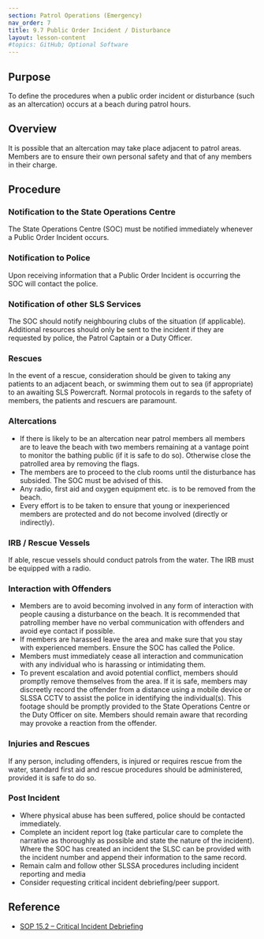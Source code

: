 ```yaml
---
section: Patrol Operations (Emergency)
nav_order: 7
title: 9.7 Public Order Incident / Disturbance
layout: lesson-content
#topics: GitHub; Optional Software
---
```


## Purpose

To define the procedures when a public order incident or disturbance (such as an altercation) occurs at a beach during patrol hours.

## Overview

It is possible that an altercation may take place adjacent to patrol areas. Members are to ensure their own personal safety and that of any members in their charge.

## Procedure

### Notification to the State Operations Centre

The State Operations Centre (SOC) must be notified immediately whenever a Public Order Incident occurs.

### Notification to Police

Upon receiving information that a Public Order Incident is occurring the SOC will contact the police.

### Notification of other SLS Services

The SOC should notify neighbouring clubs of the situation (if applicable). Additional resources should only be sent to the incident if they are requested by police, the Patrol Captain or a Duty Officer.

### Rescues

In the event of a rescue, consideration should be given to taking any patients to an adjacent beach, or swimming them out to sea (if appropriate) to an awaiting SLS Powercraft. Normal protocols in regards to the safety of members, the patients and rescuers are paramount.

### Altercations

- If there is likely to be an altercation near patrol members all members are to leave the beach with two members remaining at a vantage point to monitor the bathing public (if it is safe to do so). Otherwise close the patrolled area by removing the flags.
- The members are to proceed to the club rooms until the disturbance has subsided. The SOC must be advised of this.
- Any radio, first aid and oxygen equipment etc. is to be removed from the beach.
- Every effort is to be taken to ensure that young or inexperienced members are protected and do not become involved (directly or indirectly).

### IRB / Rescue Vessels

If able, rescue vessels should conduct patrols from the water. The IRB must be equipped with a radio.

### Interaction with Offenders

- Members are to avoid becoming involved in any form of interaction with people causing a disturbance on the beach. It is recommended that patrolling member have no verbal communication with offenders and avoid eye contact if possible.
- If members are harassed leave the area and make sure that you stay with experienced members. Ensure the SOC has called the Police.
- Members must immediately cease all interaction and communication with any individual who is harassing or intimidating them.
- To prevent escalation and avoid potential conflict, members should promptly remove themselves from the area. If it is safe, members may discreetly record the offender from a distance using a mobile device or SLSSA CCTV to assist the police in identifying the individual(s). This footage should be promptly provided to the State Operations Centre or the Duty Officer on site. Members should remain aware that recording may provoke a reaction from the offender.

### Injuries and Rescues

If any person, including offenders, is injured or requires rescue from the water, standard first aid and rescue procedures should be administered, provided it is safe to do so.

### Post Incident

- Where physical abuse has been suffered, police should be contacted immediately.
- Complete an incident report log (take particular care to complete the narrative as thoroughly as possible and state the nature of the incident). Where the SOC has created an incident the SLSC can be provided with the incident number and append their information to the same record.
- Remain calm and follow other SLSSA procedures including incident reporting and media
- Consider requesting critical incident debriefing/peer support.

## Reference

- [SOP 15.2 – Critical Incident Debriefing](#_15.2_Critical_Incident)